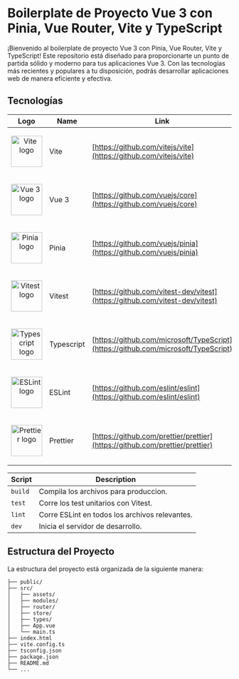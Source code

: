 # Boilerplate de Proyecto Vue 3 con Pinia, Vue Router, Vite y TypeScript

¡Bienvenido al boilerplate de proyecto Vue 3 con Pinia, Vue Router, Vite y TypeScript!
Este repositorio está diseñado para proporcionarte un punto de partida sólido y moderno
para tus aplicaciones Vue 3. Con las tecnologías más recientes y populares a tu disposición,
podrás desarrollar aplicaciones web de manera eficiente y efectiva.

## Tecnologías

| Logo                                                                                                                                             | Name            | Link                                                                                 |
|--------------------------------------------------------------------------------------------------------------------------------------------------| --------------- | ------------------------------------------------------------------------------------ |
| <p align="center"><img height="70" src="https://vitejs.dev/logo.svg" alt="Vite logo"></p>                                                        | Vite            | [https://github.com/vitejs/vite](https://github.com/vitejs/vite)                     |
| <p align="center"><img height="70" src="https://upload.wikimedia.org/wikipedia/commons/9/95/Vue.js_Logo_2.svg" alt="Vue 3 logo"></p>             | Vue 3           | [https://github.com/vuejs/core](https://github.com/vuejs/core)                       |
| <p align="center"><img height="70" src="https://pinia.vuejs.org/logo.svg" alt="Pinia logo" ></p>                                                 | Pinia           | [https://github.com/vuejs/pinia](https://github.com/vuejs/pinia)                     |
| <p align="center"><img height="70" src="https://vitest.dev/logo.svg" alt="Vitest logo"></p>                                                      | Vitest          | [https://github.com/vitest-dev/vitest](https://github.com/vitest-dev/vitest)         |
| <p align="center"><img height="70" src="https://upload.wikimedia.org/wikipedia/commons/4/4c/Typescript_logo_2020.svg" alt="Typescript logo"></p> | Typescript      | [https://github.com/microsoft/TypeScript](https://github.com/microsoft/TypeScript)   |
| <p align="center"><img height="70" src="https://upload.wikimedia.org/wikipedia/commons/e/e3/ESLint_logo.svg" alt="ESLint logo"></p>              | ESLint          | [https://github.com/eslint/eslint](https://github.com/eslint/eslint)                 |
| <p align="center"><img height="70" src="https://prettier.io/icon.png" alt="Prettier logo"></p>                                                   | Prettier        | [https://github.com/prettier/prettier](https://github.com/prettier/prettier)         |

| Script    | Description                                    |
|-----------|------------------------------------------------|
| `build`   | Compila los archivos para produccion.          |
| `test`    | Corre los test unitarios con Vitest.           |
| `lint`    | Corre ESLint en todos los archivos relevantes. |
| `dev`     | Inicia el servidor de desarrollo.              |

## Estructura del Proyecto

La estructura del proyecto está organizada de la siguiente manera:

```
├── public/
├── src/
│   ├── assets/
│   ├── modules/
│   ├── router/
│   ├── store/
│   ├── types/
│   ├── App.vue
│   └── main.ts
├── index.html
├── vite.config.ts
├── tsconfig.json
├── package.json
├── README.md
└── ...
```
